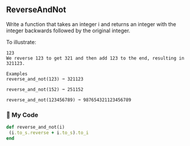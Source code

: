 ## ReverseAndNot

Write a function that takes an integer i and returns an integer with the integer backwards followed by the original integer.

To illustrate:
```
123
We reverse 123 to get 321 and then add 123 to the end, resulting in 321123.

Examples
reverse_and_not(123) ➞ 321123

reverse_and_not(152) ➞ 251152

reverse_and_not(123456789) ➞ 987654321123456789
```
### :gem: My Code
```ruby
def reverse_and_not(i)
 (i.to_s.reverse + i.to_s).to_i
end
```
